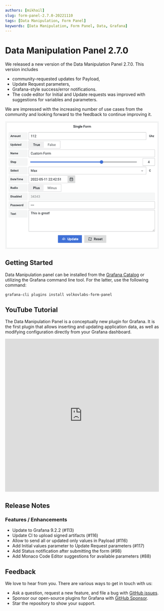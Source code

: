 ```yaml
---
authors: [mikhail]
slug: form-panel-2.7.0-20221110
tags: [Data Manipulation, Form Panel]
keywords: [Data Manipulation, Form Panel, Data, Grafana]
---
```


# Data Manipulation Panel 2.7.0

We released a new version of the Data Manipulation Panel 2.7.0. This version includes
- community-requested updates for Payload,
- Update Request parameters,
- Grafana-style success/error notifications.
- The code editor for Initial and Update requests was improved with suggestions for variables and parameters.

<!--truncate-->

We are impressed with the increasing number of use cases from the community and looking forward to the feedback to continue improving it.

![Panel](panel.png)

## Getting Started

Data Manipulation panel can be installed from the [Grafana Catalog](https://grafana.com/grafana/plugins/volkovlabs-form-panel/) or utilizing the Grafana command line tool. For the latter, use the following command:

```bash
grafana-cli plugins install volkovlabs-form-panel
```

## YouTube Tutorial

The Data Manipulation Panel is a conceptually new plugin for Grafana. It is the first plugin that allows inserting and updating application data, as well as modifying configuration directly from your Grafana dashboard.

<iframe width="100%" height="500" src="https://www.youtube.com/embed/DXALVG8GijM" title="Base64 Image/PDF panel" frameBorder="0" allow="accelerometer; autoplay; clipboard-write; encrypted-media; gyroscope; picture-in-picture" allowFullScreen></iframe>

## Release Notes

### Features / Enhancements

- Update to Grafana 9.2.2 (#113)
- Update CI to upload signed artifacts (#116)
- Allow to send all or updated only values in Payload (#116)
- Add Initial values parameter to Update Request parameters (#117)
- Add Status notification after submitting the form (#98)
- Add Monaco Code Editor suggestions for available parameters (#88)

## Feedback

We love to hear from you. There are various ways to get in touch with us:

- Ask a question, request a new feature, and file a bug with [GitHub issues](https://github.com/volkovlabs/volkovlabs-form-panel/issues/new/choose).
- Sponsor our open-source plugins for Grafana with [GitHub Sponsor](https://github.com/sponsors/VolkovLabs).
- Star the repository to show your support.
